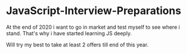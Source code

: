 # JavaScript-Interview-Preparations

At the end of 2020 i want to go in market and test myself to see where i stand. 
That's why i have started learning JS deeply.

Will try my best to take at least 2 offers till end of this year.

